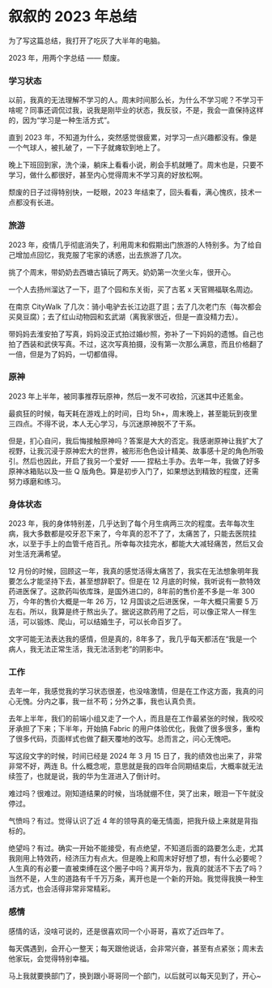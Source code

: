 # 叙叙的 2023 年总结

为了写这篇总结，我打开了吃灰了大半年的电脑。

2023 年，用两个字总结 —— 颓废。

### 学习状态

以前，我真的无法理解不学习的人。周末时间那么长，为什么不学习呢？不学习干啥呢？同事还调侃过我，说我是刚毕业的状态，我反驳，不是，我会一直保持这样的，因为“学习是一种生活方式”。

直到 2023 年，不知道为什么，突然感觉很疲累，对学习一点兴趣都没有。像是一个气球人，被扎破了，一下子就瘫软到地上了。

晚上下班回到家，洗个澡，躺床上看看小说，刷会手机就睡了。周末也是，只要不学习，做什么都很好，甚至内心觉得周末不学习真的好放松啊。

颓废的日子过得特别快，一眨眼，2023 年结束了，回头看看，满心愧疚，技术一点都没有长进。

### 旅游

2023 年，疫情几乎彻底消失了，利用周末和假期出门旅游的人特别多。为了给自己增加点回忆，我克服了宅家的诱惑，出去旅游了几次。

挑了个周末，带奶奶去西塘古镇玩了两天。奶奶第一次坐火车，很开心。

一个人去扬州溜达了一下，逛了个园和东关街，买了古茗 x 天官赐福联名周边。

在南京 CityWalk 了几次：骑小电驴去长江边逛了逛；去了几次老门东（每次都会买臭豆腐）；去了红山动物园和玄武湖（离我家很近，但是一直没精力去）。

带妈妈去淮安拍了写真，妈妈没正式拍过婚纱照，弥补了一下妈妈的遗憾。自己也拍了西装和武侠写真。不过，这次写真拍摄，没有第一次那么满意，而且价格翻了一倍，但是为了妈妈，一切都值得。

### 原神

2023 年上半年，被同事推荐玩原神，然后一发不可收拾，沉迷其中还氪金。

最疯狂的时候，每天耗在游戏上的时间，日均 5h+，周末晚上，甚至能玩到夜里三四点。不得不说，本人无心学习，与沉迷原神脱不了干系。

但是，扪心自问，我后悔接触原神吗？答案是大大的否定。我感谢原神让我扩大了视野，让我沉浸于原神宏大的世界，被形形色色设计精美、故事感十足的角色所吸引。然后也因此，开启了我另一个爱好 —— 捏粘土手办。去年一年，我做了好多原神冰箱贴以及一些 Q 版角色。算是初步入门了，如果想达到精致的程度，还需努力琢磨和练习。

### 身体状态

2023 年，我的身体特别差，几乎达到了每个月生病两三次的程度。去年每次生病，我大多数都是咬牙忍下来了，今年真的忍不了了，太痛苦了，只能去医院挂水，以至于手上的血管千疮百孔。所幸每次挂完水，都能大大减轻痛苦，然后又会对生活充满希望。

12 月份的时候，回顾这一年，我真的感觉活得太痛苦了，我实在无法想象明年我要怎么才能坚持下去，甚至想辞职了。但是在 12 月底的时候，我听说有一款特效药进医保了。这款药叫依库珠，是国外进口的，8年前的售价差不多是一年 300 万，今年的售价大概是一年 26 万，12 月国谈之后进医保，一年大概只需要 5 万左右。所以，我算是终于熬出头了。据说这款药用了之后，可以像正常人一样生活，可以锻炼、爬山，可以结婚生子，可以长命百岁了。

文字可能无法表达我的感情，但是真的，8年多了，我几乎每天都活在“我是一个病人，我无法正常生活，我无法活到老”的阴影中。

### 工作

去年一年，我感觉我的学习状态很差，也没啥激情，但是在工作这方面，我真的问心无愧。分内之事，我一丝不苟；分外之事，我也认真负责。

去年上半年，我们的前端小组又走了一个人，而且是在工作最紧张的时候，我咬咬牙承担了下来；下半年，开始搞 Fabric 的用户体验优化，我做了很多很多，重构了很多代码，页面样式也做了翻天覆地的改写。总而言之，问心无愧吧。

写这段文字的时候，时间已经是 2024 年 3 月 15 日了，我的绩效也出来了，非常非常不好，两连 B。什么概念呢，意思就是我的四年合同期结束后，大概率就无法续签了，也就是说，我的华为生涯进入了倒计时。

难过吗？很难过。刚知道结果的时候，当场就绷不住，哭了出来，眼泪一下午就没停过。

气愤吗？有过。觉得认识了近 4 年的领导真的毫无情面，把我升级上来就是背指标的。

绝望吗？有过。确实一开始不能接受，有点绝望，不知道后面的路要怎么走，尤其我刚用上特效药，经济压力有点大。但是晚上和周末好好想了想，有什么必要呢？人生真的有必要一直被束缚在这个圈子中吗？离开华为，我真的就活不下去了吗？当然不是，人生的道路有千千万万条，离开也是一个新的开始。我觉得我换一种生活方式，也会活得非常非常精彩。

### 感情

感情的话，没啥可说的，还是很喜欢同一个小哥哥，喜欢了近四年了。

每天偶遇到，会开心一整天；每天跟他说话，会非常兴奋，甚至有点紧张；周末去他家玩，会觉得特别幸福。

马上我就要换部门了，换到跟小哥哥同一个部门，以后就可以每天见到了，开心~
